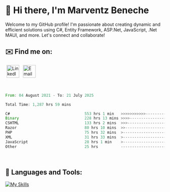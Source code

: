 # 👋 Hi there, I'm Marventz Beneche

Welcome to my GitHub profile! I'm passionate about creating dynamic and efficient solutions using C#, Entity Framework, ASP.Net, JavaScript, .Net MAUI, and more. Let's connect and collaborate!

## ✉️ Find me on:
 <a href="https://linkedin.com/in/benechem" target="_blank" rel="noopener noreferrer"> <img src="https://icons.iconarchive.com/icons/limav/flat-gradient-social/512/Linkedin-icon.png" alt="LinkedIn" height="40" style="vertical-align:top; margin:4px"></a>
 <a href="mailto:info@benechem.co"> <img src="https://icons.iconarchive.com/icons/dtafalonso/android-lollipop/512/Gmail-icon.png" alt="Email" height="40" style="vertical-align:top; margin:4px"></a>
</p>

<br/>
<!--START_SECTION:waka-->

```rust
From: 04 August 2021 - To: 21 July 2025

Total Time: 1,287 hrs 59 mins

C#                                 553 hrs 1 min   >>>>>>>>>>>--------------   42.12 %
Binary                             228 hrs 13 mins >>>>---------------------   17.38 %
CSHTML                             133 hrs 2 mins  >>>----------------------   10.13 %
Razor                              80 hrs 10 mins  >>-----------------------   06.11 %
PHP                                75 hrs 32 mins  >------------------------   05.75 %
XML                                31 hrs 33 mins  >------------------------   02.40 %
JavaScript                         28 hrs 1 min    >------------------------   02.13 %
Other                              25 hrs          -------------------------   01.91 %
```

<!--END_SECTION:waka-->
<br />

## 🧰 Languages and Tools:

[![My Skills](https://skillicons.dev/icons?i=js,html,css,cs,java,php,mysql,dotnet,bootstrap,visualstudio,vscode,androidstudio,azure,xd,wordpress,raspberrypi)](https://skillicons.dev)
<br />

